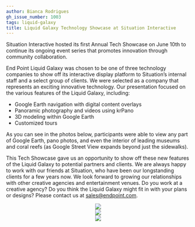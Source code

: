 ```yaml
---
author: Bianca Rodrigues
gh_issue_number: 1003
tags: liquid-galaxy
title: Liquid Galaxy Technology Showcase at Situation Interactive
---
```




Situation Interactive hosted its first Annual Tech Showcase on June 10th to continue its ongoing event series that promotes innovation through community collaboration.

End Point Liquid Galaxy was chosen to be one of three technology companies to show off its interactive display platform to Situation’s internal staff and a select group of clients. We were selected as a company that represents an exciting innovative technology. Our presentation focused on the various features of the Liquid Galaxy, including:

- Google Earth navigation with digital content overlays
- Panoramic photography and videos using krPano
- 3D modeling within Google Earth
- Customized tours 

As you can see in the photos below, participants were able to view any part of Google Earth, pano photos, and even the interior of leading museums and coral reefs (as Google Street View expands beyond just the sidewalks).

This Tech Showcase gave us an opportunity to show off these new features of the Liquid Galaxy to potential partners and clients. We are always happy to work with our friends at Situation, who have been our longstanding clients for a few years now. We look forward to growing our relationships with other creative agencies and entertainment venues. Do you work at a creative agency? Do you think the Liquid Galaxy might fit in with your plans or designs? Please contact us at [sales@endpoint.com](mailto:sales@endpoint.com).

<div class="separator" style="clear: both; text-align: center;"><a href="/blog/2014/06/24/liquid-galaxy-technology-showcase-at/image-0-big.jpeg" imageanchor="1" style="margin-left: 1em; margin-right: 1em;"><img border="0" src="/blog/2014/06/24/liquid-galaxy-technology-showcase-at/image-0.jpeg"/></a></div>

<div class="separator" style="clear: both; text-align: center;"><a href="/blog/2014/06/24/liquid-galaxy-technology-showcase-at/image-1-big.jpeg" imageanchor="1" style="margin-left: 1em; margin-right: 1em;"><img border="0" src="/blog/2014/06/24/liquid-galaxy-technology-showcase-at/image-1.jpeg"/></a></div>

<div class="separator" style="clear: both; text-align: center;"><a href="/blog/2014/06/24/liquid-galaxy-technology-showcase-at/image-2-big.jpeg" imageanchor="1" style="margin-left: 1em; margin-right: 1em;"><img border="0" src="/blog/2014/06/24/liquid-galaxy-technology-showcase-at/image-2.jpeg"/></a></div>


